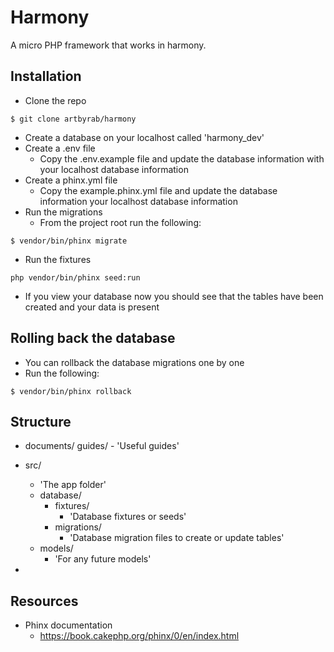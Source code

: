 # Harmony

A micro PHP framework that works in harmony.

## Installation

* Clone the repo

```shell
$ git clone artbyrab/harmony
```

* Create a database on your localhost called 'harmony_dev'
* Create a .env file
    * Copy the .env.example file and update the database information with your localhost database information
* Create a phinx.yml file
    * Copy the example.phinx.yml file and update the database information your localhost database information
* Run the migrations
    * From the project root run the following:

```shell
$ vendor/bin/phinx migrate
```

* Run the fixtures

```shell
php vendor/bin/phinx seed:run
```

* If you view your database now you should see that the tables have been created and your data is present

## Rolling back the database

* You can rollback the database migrations one by one
* Run the following:

```shell
$ vendor/bin/phinx rollback
```

## Structure

* documents/
    guides/
        - 'Useful guides'
* src/
    - 'The app folder'
    * database/
        * fixtures/
            - 'Database fixtures or seeds'
        * migrations/
            - 'Database migration files to create or update tables'
    * models/
        - 'For any future models'

* 

## Resources

* Phinx documentation
    * https://book.cakephp.org/phinx/0/en/index.html